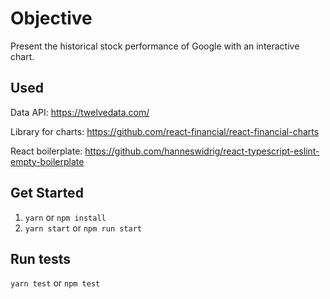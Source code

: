 # Objective

Present the historical stock performance of Google with an interactive chart.

## Used

Data API: https://twelvedata.com/

Library for charts: https://github.com/react-financial/react-financial-charts

React boilerplate: https://github.com/hanneswidrig/react-typescript-eslint-empty-boilerplate

## Get Started

1. `yarn` or `npm install`
2. `yarn start` or `npm run start`

## Run tests

`yarn test` or `npm test`
